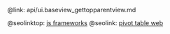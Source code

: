 @link: api/ui.baseview_gettopparentview.md

@seolinktop: [js frameworks](https://webix.com)
@seolink: [pivot table web](https://webix.com/pivot/)
